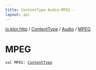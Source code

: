 ```yaml
---
title: ContentType.Audio.MPEG - 
layout: api
---
```


<div class='api-docs-breadcrumbs'><a href="../../index.html">io.ktor.http</a> / <a href="../index.html">ContentType</a> / <a href="index.html">Audio</a> / <a href="./-m-p-e-g.html">MPEG</a></div>

# MPEG

<div class="signature"><code><span class="keyword">val </span><span class="identifier">MPEG</span><span class="symbol">: </span><a href="../index.html"><span class="identifier">ContentType</span></a></code></div>
